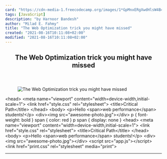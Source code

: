 ```yaml
---
card: "https://cdn-media-1.freecodecamp.org/images/1*GpMnxERgXwdHlsW4B4R8pA.jpeg"
tags: [JavaScript]
description: "by Harnoor Bandesh"
author: "Milad E. Fahmy"
title: "The Web Optimization trick you might have missed"
created: "2021-08-16T10:11:08+02:00"
modified: "2021-08-16T10:11:08+02:00"
---
```

<div class="site-wrapper">
<main id="site-main" class="site-main outer">
<div class="inner">
<article class="post-full post tag-javascript tag-web-development tag-nodejs tag-tech tag-optimization ">
<header class="post-full-header">
<h1 class="post-full-title">The Web Optimization trick you might have missed</h1>
</header>
<figure class="post-full-image">
<picture>
<source media="(max-width: 700px)" sizes="1px" srcset="data:image/gif;base64,R0lGODlhAQABAIAAAAAAAP///yH5BAEAAAAALAAAAAABAAEAAAIBRAA7 1w">
<source media="(min-width: 701px)" sizes="(max-width: 800px) 400px,
(max-width: 1170px) 700px,
1400px" srcset="https://cdn-media-1.freecodecamp.org/images/1*GpMnxERgXwdHlsW4B4R8pA.jpeg 300w,
https://cdn-media-1.freecodecamp.org/images/1*GpMnxERgXwdHlsW4B4R8pA.jpeg 600w,
https://cdn-media-1.freecodecamp.org/images/1*GpMnxERgXwdHlsW4B4R8pA.jpeg 1000w,
https://cdn-media-1.freecodecamp.org/images/1*GpMnxERgXwdHlsW4B4R8pA.jpeg 2000w">
<img onerror="this.style.display='none'" src="https://cdn-media-1.freecodecamp.org/images/1*GpMnxERgXwdHlsW4B4R8pA.jpeg" alt="The Web Optimization trick you might have missed">
</picture>
</figure>
<section class="post-full-content">
<div class="post-content medium-migrated-article">
&lt;head&gt;
&lt;meta name="viewport" content="width=device-width,initial-scale=1"&gt;
&lt;link href="style.css" rel="stylesheet"&gt;
&lt;title&gt;Critical Path&lt;/title&gt;
&lt;/head&gt;
&lt;body&gt;
&lt;p&gt;Hello &lt;span&gt;web performance&lt;/span&gt; students!&lt;/p&gt;
&lt;div&gt;&lt;img src="awesome-photo.jpg"&gt;&lt;/div&gt;
p { font-weight: bold }
span { color: red }
p span { display: none }
&lt;head&gt;
&lt;meta name="viewport" content="width=device-width,initial-scale=1"&gt;
&lt;link href="style.css" rel="stylesheet"&gt;
&lt;title&gt;Critical Path&lt;/title&gt;
&lt;/head&gt;
&lt;body&gt;
&lt;p&gt;Hello &lt;span&gt;web performance&lt;/span&gt; students!&lt;/p&gt;
&lt;div&gt;&lt;img src="awesome-photo.jpg"&gt;&lt;/div&gt;
&lt;script src="app.js"&gt;&lt;/script&gt;
&lt;link href="print.css" rel="stylesheet" media="print"&gt;
</div>
<hr>
</section>
</article>
</div>
</main>
</div>
<!-- Google Tag Manager (noscript) -->
<!-- End Google Tag Manager (noscript) -->
